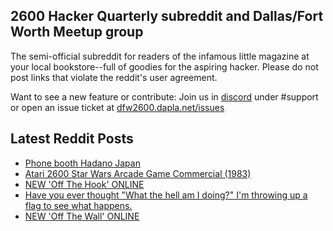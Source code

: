 ## 2600 Hacker Quarterly subreddit and Dallas/Fort Worth Meetup group
The semi-official subreddit for readers of the infamous little magazine at your local bookstore--full of goodies for the aspiring hacker. Please do not post links that violate the reddit's user agreement.

Want to see a new feature or contribute: 
Join us in [discord](https://dfw2600.dapla.net/chat) under #support or open an issue ticket at [dfw2600.dapla.net/issues](https://dfw2600.dapla.net/issues)

## Latest Reddit Posts
<!-- BLOG-POST-LIST:START -->
- [Phone booth Hadano Japan](https://www.reddit.com/r/2600/comments/1dmc33c/phone_booth_hadano_japan/)
- [Atari 2600 Star Wars Arcade Game Commercial (1983)](https://www.reddit.com/r/2600/comments/1dm8yf3/atari_2600_star_wars_arcade_game_commercial_1983/)
- [NEW 'Off The Hook' ONLINE](https://2600.com/hook/19-06-2024)
- [Have you ever thought "What the hell am I doing?" I'm throwing up a flag to see what happens.](https://www.reddit.com/r/2600/comments/1djxue5/have_you_ever_thought_what_the_hell_am_i_doing_im/)
- [NEW 'Off The Wall' ONLINE](https://2600.com/wall/18-06-2024)
<!-- BLOG-POST-LIST:END -->
